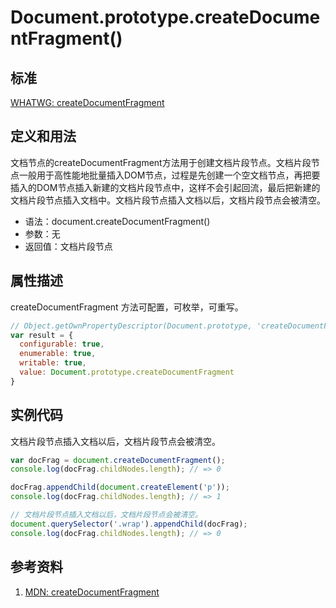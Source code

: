 # Document.prototype.createDocumentFragment()

## 标准
[WHATWG: createDocumentFragment](https://dom.spec.whatwg.org/#dom-document-createdocumentfragment)

## 定义和用法
文档节点的createDocumentFragment方法用于创建文档片段节点。文档片段节点一般用于高性能地批量插入DOM节点，过程是先创建一个空文档节点，再把要插入的DOM节点插入新建的文档片段节点中，这样不会引起回流，最后把新建的文档片段节点插入文档中。文档片段节点插入文档以后，文档片段节点会被清空。

- 语法：document.createDocumentFragment()
- 参数：无
- 返回值：文档片段节点

## 属性描述
createDocumentFragment 方法可配置，可枚举，可重写。
```javascript
// Object.getOwnPropertyDescriptor(Document.prototype, 'createDocumentFragment') 的结果如下：
var result = {
  configurable: true,
  enumerable: true,
  writable: true,
  value: Document.prototype.createDocumentFragment
}
```

## 实例代码
文档片段节点插入文档以后，文档片段节点会被清空。
```javascript
var docFrag = document.createDocumentFragment();
console.log(docFrag.childNodes.length); // => 0

docFrag.appendChild(document.createElement('p'));
console.log(docFrag.childNodes.length); // => 1

// 文档片段节点插入文档以后，文档片段节点会被清空。
document.querySelector('.wrap').appendChild(docFrag);
console.log(docFrag.childNodes.length); // => 0
```
## 参考资料
1. [MDN: createDocumentFragment](https://developer.mozilla.org/en-US/docs/Web/API/Document/createDocumentFragment)

